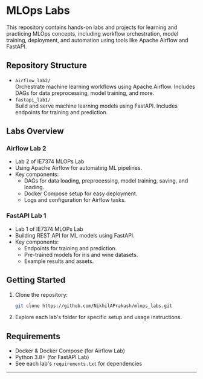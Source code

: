 # MLOps Labs

This repository contains hands-on labs and projects for learning and practicing MLOps concepts, including workflow orchestration, model training, deployment, and automation using tools like Apache Airflow and FastAPI.

## Repository Structure

- `airflow_lab2/`  
  Orchestrate machine learning workflows using Apache Airflow. Includes DAGs for data preprocessing, model training, and more.
- `fastapi_lab1/`  
  Build and serve machine learning models using FastAPI. Includes endpoints for training and prediction.

## Labs Overview

### Airflow Lab 2
- Lab 2 of IE7374 MLOPs Lab
- Using Apache Airflow for automating ML pipelines.
- Key components:
  - DAGs for data loading, preprocessing, model training, saving, and loading.
  - Docker Compose setup for easy deployment.
  - Logs and configuration for Airflow tasks.

### FastAPI Lab 1
- Lab 1 of IE7374 MLOPs Lab
- Building REST API for ML models using FastAPI.
- Key components:
  - Endpoints for training and prediction.
  - Pre-trained models for iris and wine datasets.
  - Example results and assets.

## Getting Started

1. Clone the repository:
   ```sh
   git clone https://github.com/NikhilAPrakash/mlops_labs.git
   ```
2. Explore each lab's folder for specific setup and usage instructions.

## Requirements
- Docker & Docker Compose (for Airflow Lab)
- Python 3.8+ (for FastAPI Lab)
- See each lab's `requirements.txt` for dependencies


---
